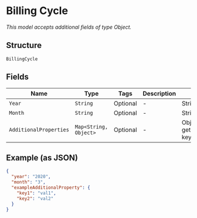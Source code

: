 
# Billing Cycle

*This model accepts additional fields of type Object.*

## Structure

`BillingCycle`

## Fields

| Name | Type | Tags | Description | Getter | Setter |
|  --- | --- | --- | --- | --- | --- |
| `Year` | `String` | Optional | - | String getYear() | setYear(String year) |
| `Month` | `String` | Optional | - | String getMonth() | setMonth(String month) |
| `AdditionalProperties` | `Map<String, Object>` | Optional | - | Object getAdditionalProperty(String key) | additionalProperty(String key, Object value) |

## Example (as JSON)

```json
{
  "year": "2020",
  "month": "3",
  "exampleAdditionalProperty": {
    "key1": "val1",
    "key2": "val2"
  }
}
```

